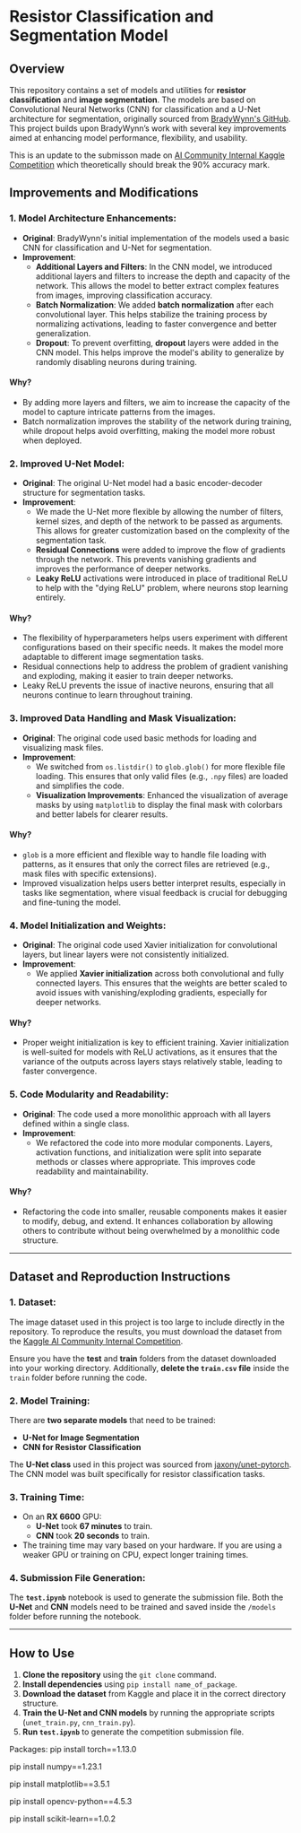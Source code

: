 # Resistor Classification and Segmentation Model

## Overview
This repository contains a set of models and utilities for **resistor classification** and **image segmentation**. The models are based on Convolutional Neural Networks (CNN) for classification and a U-Net architecture for segmentation, originally sourced from [BradyWynn's GitHub](https://github.com/BradyWynn). This project builds upon BradyWynn’s work with several key improvements aimed at enhancing model performance, flexibility, and usability.

This is an update to the submisson made on [AI Community Internal Kaggle Competition](https://www.kaggle.com/competitions/ai-community-internal-comp) which theoretically should break the 90% accuracy mark.

## Improvements and Modifications

### 1. **Model Architecture Enhancements**:
   - **Original**: BradyWynn's initial implementation of the models used a basic CNN for classification and U-Net for segmentation.
   - **Improvement**: 
     - **Additional Layers and Filters**: In the CNN model, we introduced additional layers and filters to increase the depth and capacity of the network. This allows the model to better extract complex features from images, improving classification accuracy.
     - **Batch Normalization**: We added **batch normalization** after each convolutional layer. This helps stabilize the training process by normalizing activations, leading to faster convergence and better generalization.
     - **Dropout**: To prevent overfitting, **dropout** layers were added in the CNN model. This helps improve the model's ability to generalize by randomly disabling neurons during training.

   #### **Why?**
   - By adding more layers and filters, we aim to increase the capacity of the model to capture intricate patterns from the images.
   - Batch normalization improves the stability of the network during training, while dropout helps avoid overfitting, making the model more robust when deployed.

### 2. **Improved U-Net Model**:
   - **Original**: The original U-Net model had a basic encoder-decoder structure for segmentation tasks.
   - **Improvement**: 
     - We made the U-Net more flexible by allowing the number of filters, kernel sizes, and depth of the network to be passed as arguments. This allows for greater customization based on the complexity of the segmentation task.
     - **Residual Connections** were added to improve the flow of gradients through the network. This prevents vanishing gradients and improves the performance of deeper networks.
     - **Leaky ReLU** activations were introduced in place of traditional ReLU to help with the "dying ReLU" problem, where neurons stop learning entirely.

   #### **Why?**
   - The flexibility of hyperparameters helps users experiment with different configurations based on their specific needs. It makes the model more adaptable to different image segmentation tasks.
   - Residual connections help to address the problem of gradient vanishing and exploding, making it easier to train deeper networks.
   - Leaky ReLU prevents the issue of inactive neurons, ensuring that all neurons continue to learn throughout training.

### 3. **Improved Data Handling and Mask Visualization**:
   - **Original**: The original code used basic methods for loading and visualizing mask files.
   - **Improvement**: 
     - We switched from `os.listdir()` to `glob.glob()` for more flexible file loading. This ensures that only valid files (e.g., `.npy` files) are loaded and simplifies the code.
     - **Visualization Improvements**: Enhanced the visualization of average masks by using `matplotlib` to display the final mask with colorbars and better labels for clearer results.

   #### **Why?**
   - `glob` is a more efficient and flexible way to handle file loading with patterns, as it ensures that only the correct files are retrieved (e.g., mask files with specific extensions).
   - Improved visualization helps users better interpret results, especially in tasks like segmentation, where visual feedback is crucial for debugging and fine-tuning the model.

### 4. **Model Initialization and Weights**:
   - **Original**: The original code used Xavier initialization for convolutional layers, but linear layers were not consistently initialized.
   - **Improvement**:
     - We applied **Xavier initialization** across both convolutional and fully connected layers. This ensures that the weights are better scaled to avoid issues with vanishing/exploding gradients, especially for deeper networks.

   #### **Why?**
   - Proper weight initialization is key to efficient training. Xavier initialization is well-suited for models with ReLU activations, as it ensures that the variance of the outputs across layers stays relatively stable, leading to faster convergence.

### 5. **Code Modularity and Readability**:
   - **Original**: The code used a more monolithic approach with all layers defined within a single class.
   - **Improvement**:
     - We refactored the code into more modular components. Layers, activation functions, and initialization were split into separate methods or classes where appropriate. This improves code readability and maintainability.

   #### **Why?**
   - Refactoring the code into smaller, reusable components makes it easier to modify, debug, and extend. It enhances collaboration by allowing others to contribute without being overwhelmed by a monolithic code structure.

---

## Dataset and Reproduction Instructions

### 1. **Dataset**:
   The image dataset used in this project is too large to include directly in the repository. To reproduce the results, you must download the dataset from the [Kaggle AI Community Internal Competition](https://www.kaggle.com/competitions/ai-community-internal-comp).

   Ensure you have the **test** and **train** folders from the dataset downloaded into your working directory. Additionally, **delete the `train.csv` file** inside the `train` folder before running the code.

### 2. **Model Training**:
   There are **two separate models** that need to be trained:

   - **U-Net for Image Segmentation**
   - **CNN for Resistor Classification**

   The **U-Net class** used in this project was sourced from [jaxony/unet-pytorch](https://github.com/jaxony/unet-pytorch/blob/master/model.py). The CNN model was built specifically for resistor classification tasks.

### 3. **Training Time**:
   - On an **RX 6600** GPU:
     - **U-Net** took **67 minutes** to train.
     - **CNN** took **20 seconds** to train.
   - The training time may vary based on your hardware. If you are using a weaker GPU or training on CPU, expect longer training times.

### 4. **Submission File Generation**:
   The **`test.ipynb`** notebook is used to generate the submission file. Both the **U-Net** and **CNN** models need to be trained and saved inside the `/models` folder before running the notebook.

---

## How to Use

1. **Clone the repository** using the `git clone` command.
2. **Install dependencies** using `pip install name_of_package`.
3. **Download the dataset** from Kaggle and place it in the correct directory structure.
4. **Train the U-Net and CNN models** by running the appropriate scripts (`unet_train.py`, `cnn_train.py`).
5. **Run `test.ipynb`** to generate the competition submission file.

Packages:
pip install torch==1.13.0

pip install numpy==1.23.1

pip install matplotlib==3.5.1

pip install opencv-python==4.5.3

pip install scikit-learn==1.0.2
